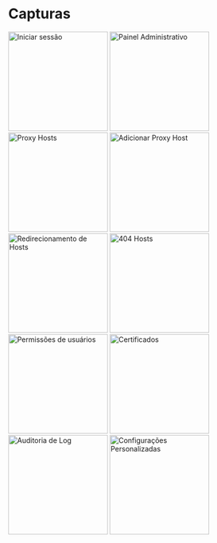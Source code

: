 # Capturas

<img class="no-medium-zoom zooming" src="/screenshots/login.png" alt="Iniciar sessão" title="Iniciar sessão" width="200"/>
<img class="no-medium-zoom zooming" src="/screenshots/dashboard.png" alt="Painel Administrativo" title="Painel Administrativo" width="200"/>
<img class="no-medium-zoom zooming" src="/screenshots/proxy-hosts.png" alt="Proxy Hosts" title="Proxy Hosts" width="200"/>
<img class="no-medium-zoom zooming" src="/screenshots/proxy-hosts-add.png" alt="Adicionar Proxy Host" title="Adicionar Proxy Host" width="200"/>
<img class="no-medium-zoom zooming" src="/screenshots/redirection-hosts.png" alt="Redirecionamento de Hosts" title="Redirecionamento de Hosts" width="200"/>
<img class="no-medium-zoom zooming" src="/screenshots/dead-hosts.png" alt="404 Hosts" title="404 Hosts" width="200"/>
<img class="no-medium-zoom zooming" src="/screenshots/permissions.png" alt="Permissões de usuários" title="Permissões de usuários" width="200"/>
<img class="no-medium-zoom zooming" src="/screenshots/certificates.png" alt="Certificados" title="Certificados" width="200"/>
<img class="no-medium-zoom zooming" src="/screenshots/audit-log.png" alt="Auditoria de Log" title="Auditoria de Log" width="200"/>
<img class="no-medium-zoom zooming" src="/screenshots/custom-settings.png" alt="Configurações Personalizadas" title="Configurações Personalizadas" width="200"/>
